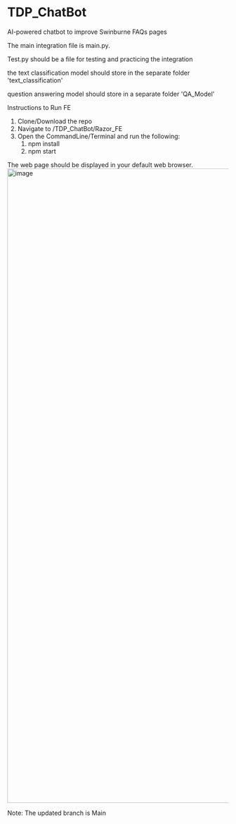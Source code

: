 # TDP_ChatBot
AI-powered chatbot to improve Swinburne FAQs pages

<!-- main.py -->
The main integration file is main.py. 

<!-- test.py -->
Test.py should be a file for testing and practicing the integration

<!-- text classification model  -->
the text classification model should store in the separate folder 'text_classification'

<!-- QA model -->
question answering model should store in a separate folder 'QA_Model'

Instructions to Run FE

1. Clone/Download the repo
2. Navigate to /TDP_ChatBot/Razor_FE
3. Open the CommandLine/Terminal and run the following:
   1. npm install
   2. npm start
  
The web page should be displayed in your default web browser. 
<img width="1440" alt="image" src="https://github.com/MattNandavong/TDP_ChatBot/assets/48211220/15c0a6cc-0236-4935-9371-875c82ffd472">

Note: The updated branch is Main
